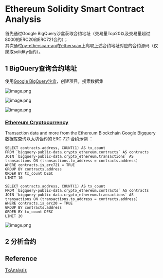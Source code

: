 # Ethereum Solidity Smart Contract Analysis
首先通过Google BigQuery沙盒获取合约地址（交易量Top20以及交易量超过8000的ERC20和ERC721合约）；  
其次通过[py-etherscan-api](https://github.com/corpetty/py-etherscan-api)在[etherscan](https://etherscan.io/)上爬取上述合约地址对应的合约源码（仅爬取solidity合约）。
## 1 BigQuery查询合约地址
使用[Google BigQuery沙盒](https://console.cloud.google.com/projectselector2/bigquery?supportedpurview=project)，创建项目，搜索数据集

![image.png](https://intranetproxy.alipay.com/skylark/lark/0/2022/png/65956335/1660791565785-f2e69282-b155-4969-9069-a46bdb94a30f.png#clientId=u211cdba8-7d95-4&crop=0&crop=0&crop=1&crop=1&from=paste&height=542&id=u9bdf638e&margin=%5Bobject%20Object%5D&name=image.png&originHeight=1084&originWidth=2210&originalType=binary&ratio=1&rotation=0&showTitle=false&size=199901&status=done&style=none&taskId=u7fdd2fec-f660-4d10-ab7a-32b847a1d17&title=&width=1105)

![image.png](https://intranetproxy.alipay.com/skylark/lark/0/2022/png/65956335/1660792483307-978c6fe4-3fdb-4376-a702-8161f01073c2.png#clientId=u211cdba8-7d95-4&crop=0&crop=0&crop=1&crop=1&from=paste&height=331&id=ue6d58d9f&margin=%5Bobject%20Object%5D&name=image.png&originHeight=662&originWidth=2194&originalType=binary&ratio=1&rotation=0&showTitle=false&size=151620&status=done&style=none&taskId=ub4e1f0da-572b-41e8-80bc-6d7d2635639&title=&width=1097)

![image.png](https://intranetproxy.alipay.com/skylark/lark/0/2022/png/65956335/1660791843788-79382604-7a95-4f81-8bb7-44b33d5050d9.png#clientId=u211cdba8-7d95-4&crop=0&crop=0&crop=1&crop=1&from=paste&height=427&id=u6b5ed253&margin=%5Bobject%20Object%5D&name=image.png&originHeight=854&originWidth=2220&originalType=binary&ratio=1&rotation=0&showTitle=false&size=256921&status=done&style=none&taskId=uef0ae108-204c-4dc9-a4da-8beed5fd70d&title=&width=1110)

### [Ethereum Cryptocurrency](https://console.cloud.google.com/marketplace/product/ethereum/crypto-ethereum-blockchain?q=search&referrer=search&supportedpurview=project)
Transaction data and more from the Ethereum Blockchain
Google Bigquery 数据库查询以太坊合约的 ERC 721 合约示例 ： 
```plsql
SELECT contracts.address, COUNT(1) AS tx_count
FROM `bigquery-public-data.crypto_ethereum.contracts` AS contracts
JOIN `bigquery-public-data.crypto_ethereum.transactions` AS transactions ON (transactions.to_address = contracts.address)
WHERE contracts.is_erc721 = TRUE
GROUP BY contracts.address
ORDER BY tx_count DESC
LIMIT 10
```
```plsql
SELECT contracts.address, COUNT(1) AS tx_count
FROM `bigquery-public-data.crypto_ethereum.contracts` AS contracts
JOIN `bigquery-public-data.crypto_ethereum.transactions` AS transactions ON (transactions.to_address = contracts.address)
WHERE contracts.is_erc20 = TRUE
GROUP BY contracts.address
ORDER BY tx_count DESC
LIMIT 20
```
![image.png](https://intranetproxy.alipay.com/skylark/lark/0/2022/png/65956335/1660792166889-b341b0c1-0688-4c4c-ab94-7b8dd97bdcd8.png#clientId=u211cdba8-7d95-4&crop=0&crop=0&crop=1&crop=1&from=paste&height=527&id=u6ca49470&margin=%5Bobject%20Object%5D&name=image.png&originHeight=1054&originWidth=2216&originalType=binary&ratio=1&rotation=0&showTitle=false&size=318782&status=done&style=none&taskId=ubeda9fb2-3922-4727-9d1c-207ffe538ba&title=&width=1108)

## 2 分析合约


## Reference
[TxAnalysis](https://github.com/JolyonJian/tx-analysis.git)
